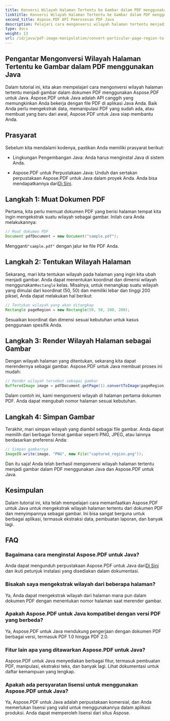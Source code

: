 ```yaml
---
title: Konversi Wilayah Halaman Tertentu ke Gambar dalam PDF menggunakan Java
linktitle: Konversi Wilayah Halaman Tertentu ke Gambar dalam PDF menggunakan Java
second_title: Aspose.PDF API Pemrosesan PDF Java
description: Pelajari cara mengonversi wilayah halaman tertentu menjadi gambar dalam PDF menggunakan Java dengan panduan langkah demi langkah. Jelajahi Aspose.PDF untuk mengetahui kemampuan Java yang kuat untuk manipulasi PDF.
type: docs
weight: 13
url: /id/java/pdf-image-manipulation/convert-particular-page-region-to-image-in-pdf-using-java/
---
```


## Pengantar Mengonversi Wilayah Halaman Tertentu ke Gambar dalam PDF menggunakan Java

Dalam tutorial ini, kita akan mempelajari cara mengonversi wilayah halaman tertentu menjadi gambar dalam dokumen PDF menggunakan Aspose.PDF untuk Java. Aspose.PDF untuk Java adalah API canggih yang memungkinkan Anda bekerja dengan file PDF di aplikasi Java Anda. Baik Anda perlu mengekstrak data, memanipulasi PDF yang sudah ada, atau membuat yang baru dari awal, Aspose.PDF untuk Java siap membantu Anda.

## Prasyarat

Sebelum kita mendalami kodenya, pastikan Anda memiliki prasyarat berikut:

- Lingkungan Pengembangan Java: Anda harus menginstal Java di sistem Anda.

- Aspose.PDF untuk Perpustakaan Java: Unduh dan sertakan perpustakaan Aspose.PDF untuk Java dalam proyek Anda. Anda bisa mendapatkannya dari[Di Sini](https://releases.aspose.com/pdf/java/).

## Langkah 1: Muat Dokumen PDF

Pertama, kita perlu memuat dokumen PDF yang berisi halaman tempat kita ingin mengekstrak suatu wilayah sebagai gambar. Inilah cara Anda melakukannya:

```java
// Muat dokumen PDF
Document pdfDocument = new Document("sample.pdf");
```

 Mengganti`"sample.pdf"` dengan jalur ke file PDF Anda.

## Langkah 2: Tentukan Wilayah Halaman

 Sekarang, mari kita tentukan wilayah pada halaman yang ingin kita ubah menjadi gambar. Anda dapat menentukan koordinat dan dimensi wilayah menggunakan`Rectangle` kelas. Misalnya, untuk menangkap suatu wilayah yang dimulai dari koordinat (50, 50) dan memiliki lebar dan tinggi 200 piksel, Anda dapat melakukan hal berikut:

```java
// Tentukan wilayah yang akan ditangkap
Rectangle pageRegion = new Rectangle(50, 50, 200, 200);
```

Sesuaikan koordinat dan dimensi sesuai kebutuhan untuk kasus penggunaan spesifik Anda.

## Langkah 3: Render Wilayah Halaman sebagai Gambar

Dengan wilayah halaman yang ditentukan, sekarang kita dapat merendernya sebagai gambar. Aspose.PDF untuk Java membuat proses ini mudah:

```java
// Render wilayah tersebut sebagai gambar
BufferedImage image = pdfDocument.getPage(1).convertToImage(pageRegion);
```

Dalam contoh ini, kami mengonversi wilayah di halaman pertama dokumen PDF. Anda dapat mengubah nomor halaman sesuai kebutuhan.

## Langkah 4: Simpan Gambar

Terakhir, mari simpan wilayah yang diambil sebagai file gambar. Anda dapat memilih dari berbagai format gambar seperti PNG, JPEG, atau lainnya berdasarkan preferensi Anda:

```java
// Simpan gambarnya
ImageIO.write(image, "PNG", new File("captured_region.png"));
```

Dan itu saja! Anda telah berhasil mengonversi wilayah halaman tertentu menjadi gambar dalam PDF menggunakan Java dan Aspose.PDF untuk Java.

## Kesimpulan

Dalam tutorial ini, kita telah mempelajari cara memanfaatkan Aspose.PDF untuk Java untuk mengekstrak wilayah halaman tertentu dari dokumen PDF dan menyimpannya sebagai gambar. Ini bisa sangat berguna untuk berbagai aplikasi, termasuk ekstraksi data, pembuatan laporan, dan banyak lagi.

## FAQ

### Bagaimana cara menginstal Aspose.PDF untuk Java?

 Anda dapat mengunduh perpustakaan Aspose.PDF untuk Java dari[Di Sini](https://releases.aspose.com/pdf/java/) dan ikuti petunjuk instalasi yang disediakan dalam dokumentasi.

### Bisakah saya mengekstrak wilayah dari beberapa halaman?

Ya, Anda dapat mengekstrak wilayah dari halaman mana pun dalam dokumen PDF dengan menentukan nomor halaman saat merender gambar.

### Apakah Aspose.PDF untuk Java kompatibel dengan versi PDF yang berbeda?

Ya, Aspose.PDF untuk Java mendukung pengerjaan dengan dokumen PDF berbagai versi, termasuk PDF 1.0 hingga PDF 2.0.

### Fitur lain apa yang ditawarkan Aspose.PDF untuk Java?

Aspose.PDF untuk Java menyediakan berbagai fitur, termasuk pembuatan PDF, manipulasi, ekstraksi teks, dan banyak lagi. Lihat dokumentasi untuk daftar kemampuan yang lengkap.

### Apakah ada persyaratan lisensi untuk menggunakan Aspose.PDF untuk Java?

Ya, Aspose.PDF untuk Java adalah perpustakaan komersial, dan Anda memerlukan lisensi yang valid untuk menggunakannya dalam aplikasi produksi. Anda dapat memperoleh lisensi dari situs Aspose.